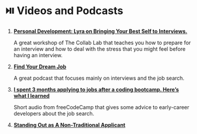 # ⏯️ Videos and Podcasts

1. **[Personal Development: Lyra on Bringing Your Best Self to Interviews.](https://www.youtube.com/watch?v=u1VivMWOk3Y)**

   A great workshop of The Collab Lab that teaches you how to prepare for an interview and how to deal with the stress that you might feel before having an interview.

1. [**Find Your Dream Job**](https://www.macslist.org/podcasts)

   A great podcast that focuses mainly on interviews and the job search.

1. [**I spent 3 months applying to jobs after a coding bootcamp. Here’s what I learned**](https://freecodecamp.libsyn.com/ep-8-i-spent-3-months-applying-to-jobs-after-a-coding-bootcamp-heres-what-i-learned)

   Short audio from freeCodeCamp that gives some advice to early-career developers about the job search.

1. [**Standing Out as A Non-Traditional Applicant**](https://egghead.io/lessons/egghead-standing-out-as-a-non-traditional-applicant)
